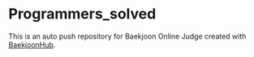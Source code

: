 # Programmers_solved
This is an auto push repository for Baekjoon Online Judge created with [BaekjoonHub](https://github.com/BaekjoonHub/BaekjoonHub).

